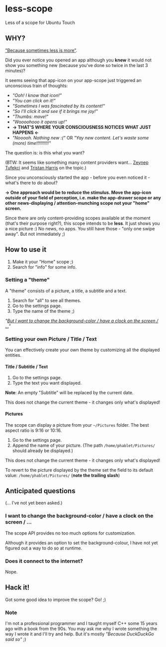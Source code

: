 # less-scope

Less of a scope for Ubuntu Touch

## WHY?

["Because sometimes less is more"](https://unix.stackexchange.com/questions/81129/what-are-the-differences-between-most-more-and-less#81131).

Did you ever notice you opened an app although you **knew** it would not show you something new (because you've done so twice in the last 3 minutes)?

It seems seeing that app-icon on your app-scope just triggered an unconscious train of thoughts:

* *"Ooh! I know that icon!"*
* *"You can click on it!"*
* *"Sometimes I was fascinated by its content!"*
* *"So I'll click it and see if it brings me joy!"*
* *"Thumbs: move!"*
* *"Woooohooo it opens up!"*
* **-> THAT'S WHERE YOUR CONSCIOUSNESS NOTICES WHAT JUST HAPPENS <-**
* *"Nooooh. Nothing new :("* OR *"Yay new content. Let's waste some (more) time!!!!!!!!!!"*

The question is: is this what you want?

(BTW: It seems like something many content providers want... [Zeynep Tufekci](https://www.ted.com/talks/zeynep_tufekci_we_re_building_a_dystopia_just_to_make_people_click_on_ads) and [Tristan Harris](https://www.ted.com/talks/tristan_harris_the_manipulative_tricks_tech_companies_use_to_capture_your_attention) on the topic.)

Since you unconsciously started the app - before you even noticed it - what's there to do about?

**-> One approach would be to reduce the stimulus. Move the app-icon outside of your field of perception, i.e. make the app-drawer scope or any other news-displaying / attention-munching scope not your "home" screen.**

Since there are only content-providing scopes available at the moment (that's their purpose right?), this scope intends to be **less**. It just shows you a nice picture :) No news, no apps. You still have those - "only one swipe away". But not immediately ;)

## How to use it

1. Make it your "Home" scope ;)
2. Search for "info" for some info.

### Setting a "theme"

A "theme" consists of a picture, a title, a subtitle and a text.

1. Search for "all" to see all themes.
2. Go to the settings page.
3. Type the name of the theme ;)

*"[But I want to change the background-color / have a clock on the screen / ...](#anticipated-questions)"*

### Setting your own Picture / Title / Text

You can effectively create your own theme by customizing all the displayed entities.

#### Title / Subtitle / Text

1. Go to the settings page.
2. Type the text you want displayed.

**Note**: An empty "Subtitle" will be replaced by the current date.

This does not change the current theme - it changes only what's displayed!

#### Pictures

The scope can display a picture from your `~/Pictures` folder. The best aspect ratio is 9:16 or 10:16.

1. Go to the settings page.
2. Append the name of your picture. (The path `/home/phablet/Pictures/` should already be displayed.)

This does not change the current theme - it changes only what's displayed!

To revert to the picture displayed by the theme set the field to its default value: `/home/phablet/Pictures/` (**note the trailing slash**)

## Anticipated questions

(... I've not yet been asked.)

### I want to change the background-color / have a clock on the screen / ...

The scope API provides no too much options for customization.

Although it provides an option to set the background-colour, I have not yet figured out a way to do so at runtime.

### Does it connect to the internet?

Nope.

## Hack it!

Got some good idea to improve the scope? Go! ;)

### Note

I'm not a professional programmer and I taught myself C++ some 15 years ago with a book from the 90s. You may ask me why I wrote something the way I wrote it and I'll try and help. But it's mostly *"Because DuckDuckGo said so"* ;)

